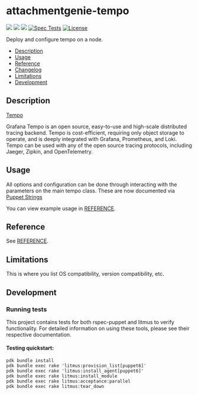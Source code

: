 # attachmentgenie-tempo

[![](https://img.shields.io/puppetforge/pdk-version/attachmentgenie/tempo.svg?style=popout)](https://forge.puppetlabs.com/attachmentgenie/tempo)
[![](https://img.shields.io/puppetforge/v/attachmentgenie/tempo.svg?style=popout)](https://forge.puppetlabs.com/attachmentgenie/tempo)
[![](https://img.shields.io/puppetforge/dt/attachmentgenie/tempo.svg?style=popout)](https://forge.puppetlabs.com/attachmentgenie/tempo)
[![Spec Tests](https://github.com/attachmentgenie/attachmentgenie-tempo/actions/workflows/spec.yml/badge.svg)](https://github.com/attachmentgenie/attachmentgenie-tempo/actions/workflows/spec.yml)
[![License](https://img.shields.io/github/license/attachmentgenie/attachmentgenie-tempo?stype=popout)](https://github.com/attachmentgenie/attachmentgenie-tempo/blob/master/LICENSE)

Deploy and configure tempo on a node.

- [Description](#description)
- [Usage](#usage)
- [Reference](#reference)
- [Changelog](#changelog)
- [Limitations](#limitations)
- [Development](#development)

## Description

[Tempo](https://grafana.com/oss/tempo)

Grafana Tempo is an open source, easy-to-use and high-scale distributed tracing backend. Tempo is cost-efficient, requiring only object storage to operate, and is deeply integrated with Grafana, Prometheus, and Loki. Tempo can be used with any of the open source tracing protocols, including Jaeger, Zipkin, and OpenTelemetry.

## Usage

All options and configuration can be done through interacting with the parameters
on the main tempo class.
These are now documented via [Puppet Strings](https://github.com/puppetlabs/puppet-strings)

You can view example usage in [REFERENCE](REFERENCE.md).

## Reference

See [REFERENCE](REFERENCE.md).

## Limitations

This is where you list OS compatibility, version compatibility, etc.

## Development

### Running tests

This project contains tests for both rspec-puppet and litmus to verify functionality. For detailed information on using these tools, please see their respective documentation.

#### Testing quickstart:

```
pdk bundle install
pdk bundle exec rake 'litmus:provision_list[puppet6]'
pdk bundle exec rake 'litmus:install_agent[puppet6]'
pdk bundle exec rake litmus:install_module
pdk bundle exec rake litmus:acceptance:parallel
pdk bundle exec rake litmus:tear_down
